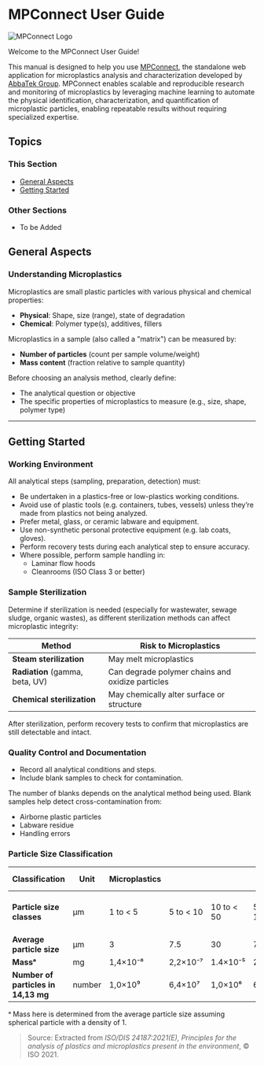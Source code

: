 # MPConnect User Guide

![MPConnect Logo](https://mpconnect.io/assets/mpconnectlogo-68718921.svg)

Welcome to the MPConnect User Guide!

This manual is designed to help you use [MPConnect](https://mpconnect.io), the standalone web application for microplastics analysis and characterization developed by [AbbaTek Group](https://abbatekgroup.com).
MPConnect enables scalable and reproducible research and monitoring of microplastics by leveraging machine learning to automate the physical identification, characterization, and quantification of microplastic particles, enabling repeatable results without requiring specialized expertise.

## Topics

### This Section

- [General Aspects](#general-aspects)
- [Getting Started](#getting-started)

### Other Sections

- To be Added

## General Aspects

### Understanding Microplastics

Microplastics are small plastic particles with various physical and chemical properties:

- **Physical**: Shape, size (range), state of degradation
- **Chemical**: Polymer type(s), additives, fillers

Microplastics in a sample (also called a "matrix") can be measured by:

- **Number of particles** (count per sample volume/weight)
- **Mass content** (fraction relative to sample quantity)

Before choosing an analysis method, clearly define:

- The analytical question or objective
- The specific properties of microplastics to measure (e.g., size, shape, polymer type)

---

## Getting Started

### Working Environment

All analytical steps (sampling, preparation, detection) must:

- Be undertaken in a plastics-free or low-plastics working conditions.
- Avoid use of plastic tools (e.g. containers, tubes, vessels) unless they’re made from plastics not being analyzed.
- Prefer metal, glass, or ceramic labware and equipment.
- Use non-synthetic personal protective equipment (e.g. lab coats, gloves).
- Perform recovery tests during each analytical step to ensure accuracy.
- Where possible, perform sample handling in:
  - Laminar flow hoods
  - Cleanrooms (ISO Class 3 or better)

### Sample Sterilization

Determine if sterilization is needed (especially for wastewater, sewage sludge, organic wastes), as different sterilization methods can affect microplastic integrity:

| Method                          | Risk to Microplastics                            |
|---------------------------------|--------------------------------------------------|
| **Steam sterilization**         | May melt microplastics                           |
| **Radiation** (gamma, beta, UV) | Can degrade polymer chains and oxidize particles |
| **Chemical sterilization**      | May chemically alter surface or structure        |

After sterilization, perform recovery tests to confirm that microplastics are still detectable and intact.

### Quality Control and Documentation

- Record all analytical conditions and steps.
- Include blank samples to check for contamination.

The number of blanks depends on the analytical method being used.
Blank samples help detect cross-contamination from:

- Airborne plastic particles
- Labware residue
- Handling errors

### Particle Size Classification

| Classification | Unit | **Microplastics** | | | | | |**Large microplastics**                                    |
|----------------|------|-------------------|-|-|-|-|-|-----------------------------------------------------------|
|**Particle size classes**|µm|1 to < 5|5 to < 10|10 to < 50|50 to < 100|100 to < 500|500 to < 1 000|1 000 to 5 000|
|**Average particle size**|µm|3|7.5|30|75|300|750|3 000|
|**Massᵃ**                |mg|1,4×10⁻⁸|2,2×10⁻⁷|1.4×10⁻⁵|2,2×10⁻⁴|0,014|0,22|14|
|**Number of particles in 14,13 mg**|number|1,0×10⁹|6,4×10⁷|1,0×10⁶|6,4×10⁴|1 000|64|1|

 ᵃ  Mass here is determined from the average particle size assuming spherical particle with a density of 1.

> Source: Extracted from *ISO/DIS 24187:2021(E), Principles for the analysis of plastics and microplastics present in the environment*, © ISO 2021.
